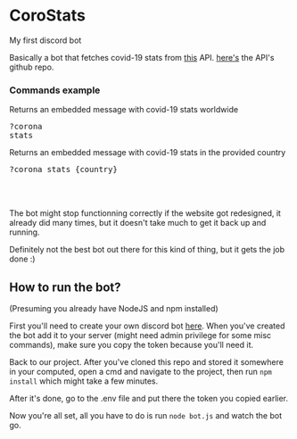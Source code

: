 # CoroStats
My first discord bot

Basically a bot that fetches covid-19 stats from [this](http://api19covid.herokuapp.com) API.
[here's](https://github.com/Elbarae1921/covid19api) the API's github repo.



<h3>Commands example</h3>

Returns an embedded message with covid-19 stats worldwide<pre>?corona stats</pre>
Returns an embedded message with covid-19 stats in the provided country<pre>?corona stats {country}</pre>

<br/><br/>


The bot might stop functionning correctly if the website got redesigned, it already did many times, but it doesn't take much to get it back up and running.

Definitely not the best bot out there for this kind of thing, but it gets the job done :)

<h2>How to run the bot?</h2>

(Presuming you already have NodeJS and npm installed)

First you'll need to create your own discord bot [here](https://discordapp.com/developers/applications). When you've created the bot add it to your server (might need admin privilege for some misc commands), make sure you copy the token because you'll need it.

Back to our project. After you've cloned this repo and stored it somewhere in your computed, open a cmd and navigate to the project, then run `npm install` which might take a few minutes.

After it's done, go to the .env file and put there the token you copied earlier.

Now you're all set, all you have to do is run `node bot.js` and watch the bot go.

